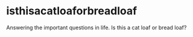 # isthisacatloaforbreadloaf
Answering the important questions in life. Is this a cat loaf or bread loaf?
